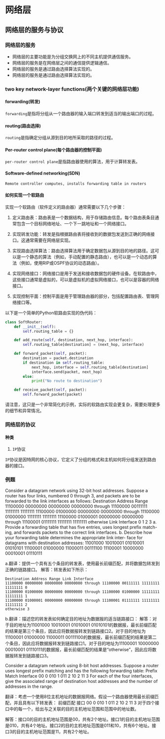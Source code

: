 # 网络层

## 网络层的服务与协议

### 网络层的服务

- 网络层的主要功能是为分组交换网上的不同主机提供通信服务。
- 网络层的服务是在网络层之间的通信提供逻辑通信。
- 网络层的服务是通过路由选择算法实现的。
- 网络层的服务是通过路由选择算法实现的。


### two key network-layer functions(两个关键的网络层功能)

#### forwarding(转发)

`forwarding`是指将分组从一个路由器的输入端口转发到适当的输出端口的过程。

#### routing(路由选择)

`routing`是指确定分组从源到目的地所采取的路径的过程。

#### Per-router control plane(每个路由器的控制平面)

`per-router control plane`是指路由器使用的算法，用于计算转发表。

#### Software-defined networking(SDN)

`Remote controller computes, installs forwarding table in routers`

#### 如何实现一个软路由

实现一个软路由（软件定义的路由器）通常需要以下几个步骤：

1. 定义路由表：路由表是一个数据结构，用于存储路由信息。每个路由表条目通常包含一个目标网络地址、一个下一跳地址和一个网络接口。

2. 实现转发功能：转发是指根据路由表将接收到的数据包发送到正确的网络接口。这通常需要在网络层实现。

3. 实现路由选择算法：路由选择算法用于确定数据包从源到目的地的路径。这可以是一个静态的算法（例如，手动配置的静态路由），也可以是一个动态的算法（例如，使用RIP或OSPF协议的动态路由）。

4. 实现网络接口：网络接口是用于发送和接收数据包的硬件设备。在软路由中，这些接口通常是虚拟的，可以是虚拟机的虚拟网络接口，也可以是容器的网络接口。

5. 实现控制平面：控制平面是用于管理路由器的部分，包括配置路由表、管理网络接口等。

以下是一个简单的Python软路由实现的伪代码：

```python
class SoftRouter:
    def __init__(self):
        self.routing_table = {}

    def add_route(self, destination, next_hop, interface):
        self.routing_table[destination] = (next_hop, interface)

    def forward_packet(self, packet):
        destination = packet.destination
        if destination in self.routing_table:
            next_hop, interface = self.routing_table[destination]
            interface.send(packet, next_hop)
        else:
            print("No route to destination")

    def receive_packet(self, packet):
        self.forward_packet(packet)
```

请注意，这只是一个非常简化的示例，实际的软路由实现会更复杂，需要处理更多的细节和异常情况。

### 网络层的协议

#### 种类

1. `IP`协议

`IP`协议是因特网的核心协议，它定义了分组的格式和主机如何将分组发送到路由器的接口。


### 例题

Consider a datagram network using 32-bit host addresses. Suppose a router
has four links, numbered 0 through 3, and packets are to be forwarded to the link interfaces as follows:
Destination Address Range
11100000 00000000 00000000 00000000 through
11100000 00111111 11111111 11111111
11100000 01000000 00000000 00000000 through
11100000 01000000 11111111 11111111
11100000 01000001 00000000 00000000 through
11100001 01111111 11111111 11111111 otherwise
Link Interface
0
1
2
3
a. Provide a forwarding table that has five entries, uses longest prefix match- ing, and forwards packets to the correct link interfaces.
b. Describe how your forwarding table determines the appropriate link inter- face for datagrams with destination addresses:
11001000 10010001 01010001 01010101
11100001 01000000 11000011 00111100
11100001 10000000 00010001 01110111

a.翻译：提供一个具有五个条目的转发表，使用最长前缀匹配，并将数据包转发到正确的链路接口。
解答：转发表如下所示：
```
Destination Address Range Link Interface
11100000 00000000 00000000 00000000 through 11100000 00111111 11111111 11111111 0
11100000 01000000 00000000 00000000 through 11100000 01000000 11111111 11111111 1
11100000 01000001 00000000 00000000 through 11100001 01111111 11111111 11111111 2
otherwise 3
```

b.翻译：描述您的转发表如何确定目的地址为数据报的适当链路接口：
解答：对于目的地址为11001000 10010001 01010001 01010101的数据报，最长前缀匹配的结果是第三个条目，因此应将数据报转发到链路接口2。对于目的地址为11100001 01000000 11000011 00111100的数据报，最长前缀匹配的结果是第二个条目，因此应将数据报转发到链路接口1。对于目的地址为11100001 10000000 00010001 01110111的数据报，最长前缀匹配的结果是“otherwise”，因此应将数据报转发到链路接口3。

Consider a datagram network using 8-bit host addresses. Suppose a router uses longest prefix matching and has the following forwarding table:
Prefix Match Interface
00 0
010 1
011 2
10 2 11 3
For each of the four interfaces, give the associated range of destination host addresses and the number of addresses in the range.

翻译：考虑一个使用8位主机地址的数据报网络。假设一个路由器使用最长前缀匹配，并且具有以下转发表：
前缀匹配 接口
00 0
010 1
011 2
10 2 11 3
对于四个接口中的每一个，给出与之关联的目的主机地址范围和范围中的地址数。

解答：接口0的目的主机地址范围是00，共有2个地址。接口1的目的主机地址范围是010，共有4个地址。接口2的目的主机地址范围是011和10，共有6个地址。接口3的目的主机地址范围是11，共有2个地址。